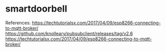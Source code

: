 # smartdoorbell

References:
https://techtutorialsx.com/2017/04/09/esp8266-connecting-to-mqtt-broker/
https://github.com/knolleary/pubsubclient/releases/tag/v2.6
https://techtutorialsx.com/2017/04/09/esp8266-connecting-to-mqtt-broker/
